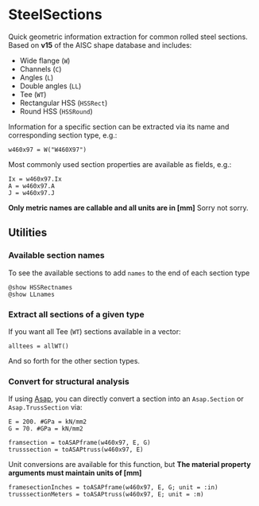 # SteelSections
Quick geometric information extraction for common rolled steel sections. Based on **v15** of the AISC shape database and includes:

- Wide flange (`W`)
- Channels (`C`)
- Angles (`L`)
- Double angles (`LL`)
- Tee (`WT`)
- Rectangular HSS (`HSSRect`)
- Round HSS (`HSSRound`)

Information for a specific section can be extracted via its name and corresponding section type, e.g.:
```
w460x97 = W("W460X97")
```

Most commonly used section properties are available as fields, e.g.:
```
Ix = w460x97.Ix
A = w460x97.A
J = w460x97.J
```

**Only metric names are callable and all units are in [mm]** Sorry not sorry.

## Utilities
### Available section names
To see the available sections to add `names` to the end of each section type
```
@show HSSRectnames
@show LLnames
```

### Extract all sections of a given type
If you want all Tee (`WT`) sections available in a vector:
```
alltees = allWT()
```
And so forth for the other section types.

### Convert for structural analysis
If using [Asap](https://github.com/keithjlee/Asap), you can directly convert a section into an `Asap.Section` or `Asap.TrussSection` via:
```
E = 200. #GPa = kN/mm2
G = 70. #GPa = kN/mm2

framsection = toASAPframe(w460x97, E, G)
trusssection = toASAPtruss(w460x97, E)
```

Unit conversions are available for this function, but **The material property arguments must maintain units of [mm]**

```
framesectionInches = toASAPframe(w460x97, E, G; unit = :in)
trusssectionMeters = toASAPtruss(w460x97, E; unit = :m)
```
